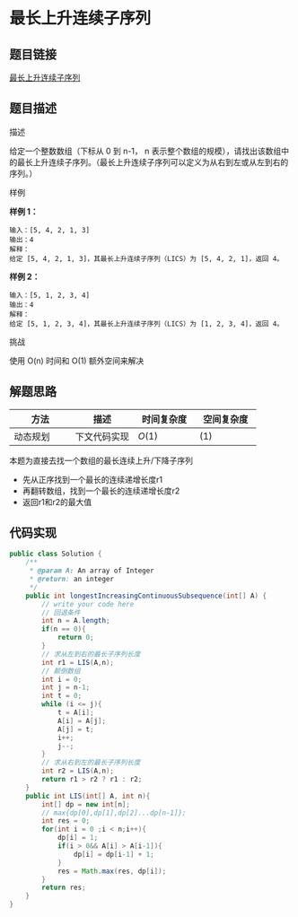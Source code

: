 
#  最长上升连续子序列

## 题目链接

[最长上升连续子序列](https://www.lintcode.com/problem/397/?_from=collection&fromId=161)

## 题目描述

描述

给定一个整数数组（下标从 0 到 n-1， n 表示整个数组的规模），请找出该数组中的最长上升连续子序列。（最长上升连续子序列可以定义为从右到左或从左到右的序列。）

样例

**样例 1：**

```
输入：[5, 4, 2, 1, 3]
输出：4
解释：
给定 [5, 4, 2, 1, 3]，其最长上升连续子序列（LICS）为 [5, 4, 2, 1]，返回 4。
```

**样例 2：**

```
输入：[5, 1, 2, 3, 4]
输出：4
解释：
给定 [5, 1, 2, 3, 4]，其最长上升连续子序列（LICS）为 [1, 2, 3, 4]，返回 4。
```

挑战

使用 O(n) 时间和 O(1) 额外空间来解决

## 解题思路

| <div style="width:70pt">方法</div>  |描述 |<div style="width:70pt">时间复杂度</div> |<div style="width:70pt">空间复杂度</div>|
|---|---|---|---|
| 动态规划 | 下文代码实现  | $O(1)$|$(1)$|
本题为直接去找一个数组的最长连续上升/下降子序列
- 先从正序找到一个最长的连续递增长度r1
- 再翻转数组，找到一个最长的连续递增长度r2
- 返回r1和r2的最大值


## 代码实现

```java
public class Solution {
    /**
     * @param A: An array of Integer
     * @return: an integer
     */
    public int longestIncreasingContinuousSubsequence(int[] A) {
        // write your code here
        // 回退条件
        int n = A.length;
        if(n == 0){
            return 0;
        }
        // 求从左到右的最长子序列长度
        int r1 = LIS(A,n);
        // 颠倒数组
        int i = 0;
        int j = n-1;
        int t = 0;
        while (i <= j){
            t = A[i];
            A[i] = A[j];
            A[j] = t;
            i++;
            j--;
        }
        // 求从右到左的最长子序列长度
        int r2 = LIS(A,n);
        return r1 > r2 ? r1 : r2;
    }
    public int LIS(int[] A, int n){
        int[] dp = new int[n];
        // max{dp[0],dp[1],dp[2]...dp[n-1]};
        int res = 0;
        for(int i = 0 ;i < n;i++){
            dp[i] = 1;
            if(i > 0&& A[i] > A[i-1]){
                dp[i] = dp[i-1] + 1;
            }
            res = Math.max(res, dp[i]);
        }
        return res;
    }
}
```